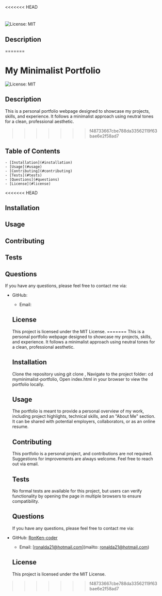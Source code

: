 <<<<<<< HEAD
# 
  ![License: MIT](https://img.shields.io/badge/License-MIT-yellow.svg)

## Description
  
=======
# My Minimalist Portfolio
  ![License: MIT](https://img.shields.io/badge/License-MIT-yellow.svg)

## Description
  This is a personal portfolio webpage designed to showcase my projects, skills, and experience. It follows a minimalist approach using neutral tones for a clean, professional aesthetic. 
>>>>>>> f48733667cbe788da33562119f63bae6e2f58ad7
  
  ## Table of Contents
    - [Installation](#installation)
    - [Usage](#usage)
    - [Contributing](#contributing)
    - [Tests](#tests)
    - [Questions](#questions)
    - [License](#license)
<<<<<<< HEAD
  
  
  ## Installation
  
  
  ## Usage
  
  
  ## Contributing
  
  
  ## Tests
  
  
  ## Questions
  If you have any questions, please feel free to contact me via:
- GitHub: [](https://github.com/ronkencoder)
    - Email: [](mailto: )
  
  ## License
  This project is licensed under the MIT License.
=======
  This is a personal portfolio webpage designed to showcase my projects, skills, and experience. It follows a minimalist approach using neutral tones for a clean, professional aesthetic. 
  
  ## Installation
  Clone the repository using git clone <repository-url>, Navigate to the project folder: cd myminimalist-portfolio, Open index.html in your browser to view the portfolio locally. 
  
  ## Usage
  The portfolio is meant to provide a personal overview of my work, including project highlights, technical skills, and an "About Me" section. It can be shared with potential employers, collaborators, or as an online resume. 
  
  ## Contributing
  This portfolio is a personal project, and contributions are not required.  Suggestions for improvements are always welcome. Feel free to reach out via email. 
  
  ## Tests
  No formal tests are available for this project, but users can verify functionality by opening the page in multiple browsers to ensure compatibility. 
  
  ## Questions
  If you have any questions, please feel free to contact me via:
- GitHub: [RonKen-coder](https://github.com/ronkencoder)
    - Email: [ronalda21@hotmail.com](mailto: ronalda21@hotmail.com)
  
  ## License
  This project is licensed under the MIT License.
>>>>>>> f48733667cbe788da33562119f63bae6e2f58ad7
